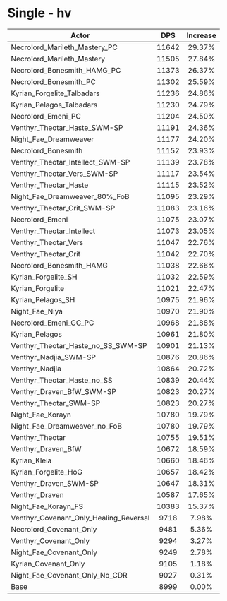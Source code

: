 # Single - hv
| Actor | DPS | Increase |
|---|:---:|:---:|
|Necrolord_Marileth_Mastery_PC|11642|29.37%|
|Necrolord_Marileth_Mastery|11505|27.84%|
|Necrolord_Bonesmith_HAMG_PC|11373|26.37%|
|Necrolord_Bonesmith_PC|11302|25.59%|
|Kyrian_Forgelite_Talbadars|11236|24.86%|
|Kyrian_Pelagos_Talbadars|11230|24.79%|
|Necrolord_Emeni_PC|11204|24.50%|
|Venthyr_Theotar_Haste_SWM-SP|11191|24.36%|
|Night_Fae_Dreamweaver|11177|24.20%|
|Necrolord_Bonesmith|11152|23.93%|
|Venthyr_Theotar_Intellect_SWM-SP|11139|23.78%|
|Venthyr_Theotar_Vers_SWM-SP|11117|23.54%|
|Venthyr_Theotar_Haste|11115|23.52%|
|Night_Fae_Dreamweaver_80%_FoB|11095|23.29%|
|Venthyr_Theotar_Crit_SWM-SP|11083|23.16%|
|Necrolord_Emeni|11075|23.07%|
|Venthyr_Theotar_Intellect|11073|23.05%|
|Venthyr_Theotar_Vers|11047|22.76%|
|Venthyr_Theotar_Crit|11042|22.70%|
|Necrolord_Bonesmith_HAMG|11038|22.66%|
|Kyrian_Forgelite_SH|11032|22.59%|
|Kyrian_Forgelite|11021|22.47%|
|Kyrian_Pelagos_SH|10975|21.96%|
|Night_Fae_Niya|10970|21.90%|
|Necrolord_Emeni_GC_PC|10968|21.88%|
|Kyrian_Pelagos|10961|21.80%|
|Venthyr_Theotar_Haste_no_SS_SWM-SP|10901|21.13%|
|Venthyr_Nadjia_SWM-SP|10876|20.86%|
|Venthyr_Nadjia|10864|20.72%|
|Venthyr_Theotar_Haste_no_SS|10839|20.44%|
|Venthyr_Draven_BfW_SWM-SP|10823|20.27%|
|Venthyr_Theotar_SWM-SP|10823|20.27%|
|Night_Fae_Korayn|10780|19.79%|
|Night_Fae_Dreamweaver_no_FoB|10780|19.79%|
|Venthyr_Theotar|10755|19.51%|
|Venthyr_Draven_BfW|10672|18.59%|
|Kyrian_Kleia|10660|18.46%|
|Kyrian_Forgelite_HoG|10657|18.42%|
|Venthyr_Draven_SWM-SP|10647|18.31%|
|Venthyr_Draven|10587|17.65%|
|Night_Fae_Korayn_FS|10383|15.37%|
|Venthyr_Covenant_Only_Healing_Reversal|9718|7.98%|
|Necrolord_Covenant_Only|9481|5.36%|
|Venthyr_Covenant_Only|9294|3.27%|
|Night_Fae_Covenant_Only|9249|2.78%|
|Kyrian_Covenant_Only|9105|1.18%|
|Night_Fae_Covenant_Only_No_CDR|9027|0.31%|
|Base|8999|0.00%|
